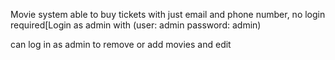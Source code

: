 Movie system 
able to buy tickets with just email and phone number, no login required[Login as admin with (user: admin password: admin)

can log in as admin to remove or add movies and edit 
